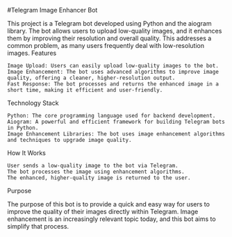 #Telegram Image Enhancer Bot

This project is a Telegram bot developed using Python and the aiogram library. The bot allows users to upload low-quality images, and it enhances them by improving their resolution and overall quality. This addresses a common problem, as many users frequently deal with low-resolution images.
Features

    Image Upload: Users can easily upload low-quality images to the bot.
    Image Enhancement: The bot uses advanced algorithms to improve image quality, offering a cleaner, higher-resolution output.
    Fast Response: The bot processes and returns the enhanced image in a short time, making it efficient and user-friendly.

Technology Stack

    Python: The core programming language used for backend development.
    Aiogram: A powerful and efficient framework for building Telegram bots in Python.
    Image Enhancement Libraries: The bot uses image enhancement algorithms and techniques to upgrade image quality.

How It Works

    User sends a low-quality image to the bot via Telegram.
    The bot processes the image using enhancement algorithms.
    The enhanced, higher-quality image is returned to the user.

Purpose

The purpose of this bot is to provide a quick and easy way for users to improve the quality of their images directly within Telegram. Image enhancement is an increasingly relevant topic today, and this bot aims to simplify that process.
